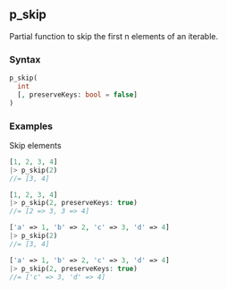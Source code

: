[//]: # (This file is autogenerated)

## p_skip

Partial function to skip the first n elements of an iterable.

### Syntax
```php
p_skip(
  int
  [, preserveKeys: bool = false]
)
```

### Examples
Skip elements
```php
[1, 2, 3, 4]
|> p_skip(2)
//= [3, 4]
```
```php
[1, 2, 3, 4]
|> p_skip(2, preserveKeys: true)
//= [2 => 3, 3 => 4]
```
```php
['a' => 1, 'b' => 2, 'c' => 3, 'd' => 4]
|> p_skip(2)
//= [3, 4]
```
```php
['a' => 1, 'b' => 2, 'c' => 3, 'd' => 4]
|> p_skip(2, preserveKeys: true)
//= ['c' => 3, 'd' => 4]
```
